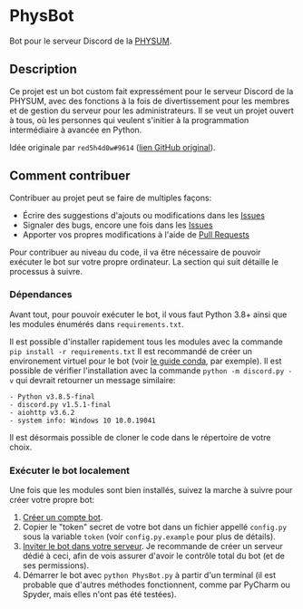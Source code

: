 # PhysBot

Bot pour le serveur Discord de la [PHYSUM](http://www.aephysum.umontreal.ca/).

## Description

Ce projet est un bot custom fait expressément pour le serveur Discord de la PHYSUM, avec des fonctions à la fois de divertissement pour les membres et de gestion du serveur pour les administrateurs.
Il se veut un projet ouvert à tous, où les personnes qui veulent s'initier à la programmation intermédiaire à avancée en Python.

Idée originale par ``red5h4d0w#9614`` ([lien GitHub original](https://github.com/red5h4d0w/physbot)).

## Comment contribuer

Contribuer au projet peut se faire de multiples façons:

- Écrire des suggestions d'ajouts ou modifications dans les [Issues](https://github.com/Snaptraks/physbot/issues)
- Signaler des bugs, encore une fois dans les [Issues](https://github.com/Snaptraks/physbot/issues)
- Apporter vos propres modifications à l'aide de [Pull Requests](https://github.com/Snaptraks/physbot/pulls)

Pour contribuer au niveau du code, il va être nécessaire de pouvoir exécuter le bot sur votre propre ordinateur.
La section qui suit détaille le processus à suivre.

### Dépendances
Avant tout, pour pouvoir exécuter le bot, il vous faut Python 3.8+ ainsi que les modules énumérés dans `requirements.txt`.

Il est possible d'installer rapidement tous les modules avec la commande `pip install -r requirements.txt`
Il est recommandé de créer un environement virtuel pour le bot (voir [le guide conda](https://docs.conda.io/projects/conda/en/latest/user-guide/tasks/manage-environments.html), par exemple).
Il est possible de vérifier l'installation avec la commande `python -m discord.py -v` qui devrait retourner un message similaire:
```
- Python v3.8.5-final
- discord.py v1.5.1-final
- aiohttp v3.6.2
- system info: Windows 10 10.0.19041
```
Il est désormais possible de cloner le code dans le répertoire de votre choix.

### Exécuter le bot localement
Une fois que les modules sont bien installés, suivez la marche à suivre pour créer votre propre bot:

1. [Créer un compte bot](https://discordpy.readthedocs.io/en/latest/discord.html#creating-a-bot-account).
2. Copier le "token" secret de votre bot dans un fichier appellé `config.py` sous la variable `token` (voir `config.py.example` pour plus de détails).
3. [Inviter le bot dans votre serveur](https://discordpy.readthedocs.io/en/latest/discord.html#inviting-your-bot). Je recommande de créer un serveur dédié à ceci, afin de vois assurer d'avoir le contrôle total du bot (et de ses permissions).
4. Démarrer le bot avec `python PhysBot.py` à partir d'un terminal (il est probable que d'autres méthodes fonctionnent, comme par PyCharm ou Spyder, mais elles n'ont pas été testées).
